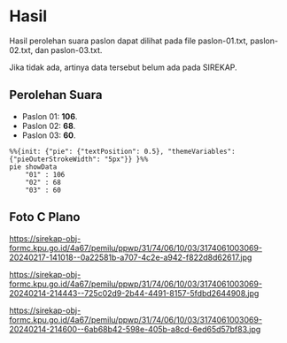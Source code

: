 # Hasil

Hasil perolehan suara paslon dapat dilihat pada file paslon-01.txt, paslon-02.txt, dan paslon-03.txt.

Jika tidak ada, artinya data tersebut belum ada pada SIREKAP.

## Perolehan Suara

 * Paslon 01: **106**.
 * Paslon 02: **68**.
 * Paslon 03: **60**.

```mermaid
%%{init: {"pie": {"textPosition": 0.5}, "themeVariables": {"pieOuterStrokeWidth": "5px"}} }%%
pie showData
    "01" : 106
    "02" : 68
    "03" : 60
```
## Foto C Plano

https://sirekap-obj-formc.kpu.go.id/4a67/pemilu/ppwp/31/74/06/10/03/3174061003069-20240217-141018--0a22581b-a707-4c2e-a942-f822d8d62617.jpg

https://sirekap-obj-formc.kpu.go.id/4a67/pemilu/ppwp/31/74/06/10/03/3174061003069-20240214-214443--725c02d9-2b44-4491-8157-5fdbd2644908.jpg

https://sirekap-obj-formc.kpu.go.id/4a67/pemilu/ppwp/31/74/06/10/03/3174061003069-20240214-214600--6ab68b42-598e-405b-a8cd-6ed65d57bf83.jpg
